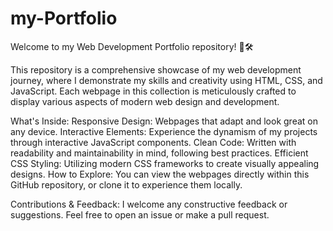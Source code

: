 # my-Portfolio
Welcome to my Web Development Portfolio repository! 🎨🛠️

This repository is a comprehensive showcase of my web development journey, where I demonstrate my skills and creativity using HTML, CSS, and JavaScript. Each webpage in this collection is meticulously crafted to display various aspects of modern web design and development.

What's Inside:
Responsive Design: Webpages that adapt and look great on any device.
Interactive Elements: Experience the dynamism of my projects through interactive JavaScript components.
Clean Code: Written with readability and maintainability in mind, following best practices.
Efficient CSS Styling: Utilizing modern CSS frameworks to create visually appealing designs.
How to Explore:
You can view the webpages directly within this GitHub repository, or clone it to experience them locally.

Contributions & Feedback:
I welcome any constructive feedback or suggestions. Feel free to open an issue or make a pull request.

